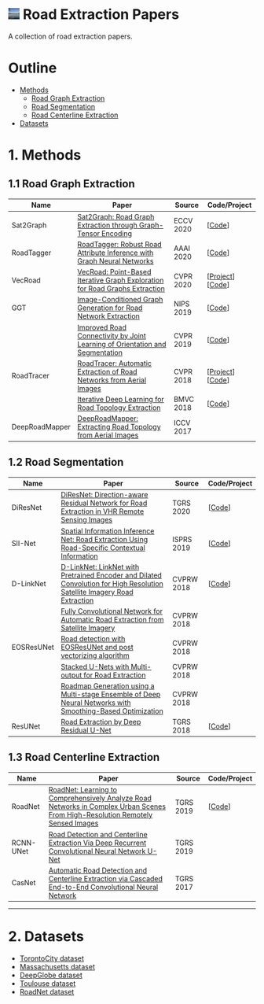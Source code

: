 [<img height="23" src="https://github.com/lh9171338/Outline/blob/master/icon.jpg"/>](https://github.com/lh9171338/Outline) Road Extraction Papers
===

A collection of road extraction papers.

# Outline

- [Methods](#1-Methods)
  - [Road Graph Extraction](#11-Road-Graph-Extraction)
  - [Road Segmentation](#12-Road-Segmentation)  
  - [Road Centerline Extraction](#13-Road-Centerline-Extraction)    
- [Datasets](#2-Datasets)

# 1. Methods

## 1.1 Road Graph Extraction

| Name | Paper | Source | Code/Project |
| --- | --- | --- | --- |
| Sat2Graph | [Sat2Graph: Road Graph Extraction through Graph-Tensor Encoding](https://arxiv.org/pdf/2007.09547v1.pdf) | ECCV 2020 | [[Code](https://github.com/songtaohe/Sat2Graph)] |
| RoadTagger | [RoadTagger: Robust Road Attribute Inference with Graph Neural Networks](https://arxiv.org/pdf/1912.12408v1.pdf) | AAAI 2020 | [[Code](https://github.com/mitroadmaps/roadtagger)] |
| VecRoad | [VecRoad: Point-Based Iterative Graph Exploration for Road Graphs Extraction](https://ieeexplore.ieee.org/document/9157398) | CVPR 2020 | [[Project](https://mmcheng.net/vecroad/)] [[Code](https://github.com/tansor/VecRoad)] |
| GGT | [Image-Conditioned Graph Generation for Road Network Extraction](https://arxiv.org/pdf/1910.14388v1.pdf) | NIPS 2019 | [[Code](https://github.com/davide-belli/generative-graph-transformer)] |
|  | [Improved Road Connectivity by Joint Learning of Orientation and Segmentation](https://ieeexplore.ieee.org/document/8953380) | CVPR 2019 | [[Code](https://github.com/anilbatra2185/road_connectivity)] |
| RoadTracer | [RoadTracer: Automatic Extraction of Road Networks from Aerial Images](https://ieeexplore.ieee.org/document/8578594) | CVPR 2018 | [[Project](https://roadmaps.csail.mit.edu/roadtracer/)] [[Code](https://github.com/mitroadmaps/roadtracer)] |
|  | [Iterative Deep Learning for Road Topology Extraction](https://arxiv.org/pdf/1808.09814v1.pdf) | BMVC 2018 | [[Code](https://github.com/carlesventura/iterative-deep-learning)] |
| DeepRoadMapper | [DeepRoadMapper: Extracting Road Topology from Aerial Images](https://ieeexplore.ieee.org/document/8237634) | ICCV 2017 |  |


## 1.2 Road Segmentation

| Name | Paper | Source | Code/Project |
| --- | --- | --- | --- |
| DiResNet | [DiResNet: Direction-aware Residual Network for Road Extraction in VHR Remote Sensing Images](https://ieeexplore.ieee.org/document/9257405) | TGRS 2020 | [[Code](https://github.com/ggsDing/DiResNet)] |
| SII-Net | [Spatial Information Inference Net: Road Extraction Using Road-Specific Contextual Information](https://ieeexplore.ieee.org/document/8900507) | ISPRS 2019 | [[Code](https://github.com/ErenTuring/SIINet)] |
| D-LinkNet | [D-LinkNet: LinkNet with Pretrained Encoder and Dilated Convolution for High Resolution Satellite Imagery Road Extraction](https://ieeexplore.ieee.org/document/8575492) | CVPRW 2018 | [[Code](https://github.com/zlkanata/DeepGlobe-Road-Extraction-Challenge)] |
|  | [Fully Convolutional Network for Automatic Road Extraction from Satellite Imagery](https://ieeexplore.ieee.org/document/8575493) | CVPRW 2018 |  |
| EOSResUNet | [Road detection with EOSResUNet and post vectorizing algorithm](https://ieeexplore.ieee.org/document/8575494) | CVPRW 2018 |  |
|  | [Stacked U-Nets with Multi-output for Road Extraction](https://ieeexplore.ieee.org/document/8575491) | CVPRW 2018 |  |
|  | [Roadmap Generation using a Multi-stage Ensemble of Deep Neural Networks with Smoothing-Based Optimization](https://ieeexplore.ieee.org/document/8575497) | CVPRW 2018 |  |
| ResUNet | [Road Extraction by Deep Residual U-Net](https://ieeexplore.ieee.org/document/8309343) | TGRS 2018 | [[Code](https://github.com/DuFanXin/deep_residual_unet)] |

## 1.3 Road Centerline Extraction

| Name | Paper | Source | Code/Project |
| --- | --- | --- | --- |
| RoadNet | [RoadNet: Learning to Comprehensively Analyze Road Networks in Complex Urban Scenes From High-Resolution Remotely Sensed Images](https://ieeexplore.ieee.org/document/8506600) | TGRS 2019 | [[Code](https://github.com/yhlleo/RoadNet)] |
| RCNN-UNet | [Road Detection and Centerline Extraction Via Deep Recurrent Convolutional Neural Network U-Net](https://ieeexplore.ieee.org/document/8714072) | TGRS 2019 |  |
| CasNet | [Automatic Road Detection and Centerline Extraction via Cascaded End-to-End Convolutional Neural Network](https://ieeexplore.ieee.org/document/7873262) | TGRS 2017 |  |

---
 
 # 2. Datasets
 
 - [TorontoCity dataset]()
 - [Massachusetts dataset]()
 - [DeepGlobe dataset]()
 - [Toulouse dataset]()
 - [RoadNet dataset](https://github.com/yhlleo/RoadNet)
  
